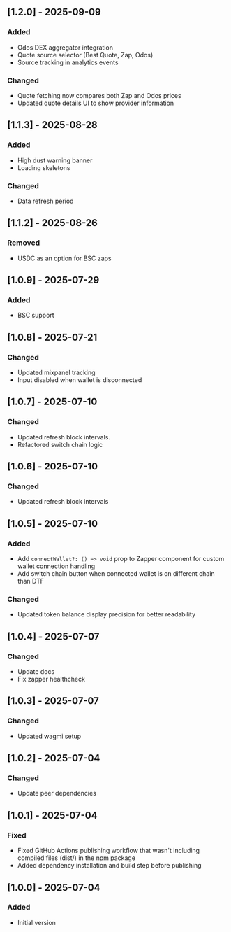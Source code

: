 ## [1.2.0] - 2025-09-09

### Added

- Odos DEX aggregator integration
- Quote source selector (Best Quote, Zap, Odos)
- Source tracking in analytics events

### Changed

- Quote fetching now compares both Zap and Odos prices
- Updated quote details UI to show provider information

## [1.1.3] - 2025-08-28

### Added

- High dust warning banner
- Loading skeletons

### Changed

- Data refresh period

## [1.1.2] - 2025-08-26

### Removed

- USDC as an option for BSC zaps

## [1.0.9] - 2025-07-29

### Added

- BSC support

## [1.0.8] - 2025-07-21

### Changed

- Updated mixpanel tracking
- Input disabled when wallet is disconnected

## [1.0.7] - 2025-07-10

### Changed

- Updated refresh block intervals.
- Refactored switch chain logic

## [1.0.6] - 2025-07-10

### Changed

- Updated refresh block intervals

## [1.0.5] - 2025-07-10

### Added

- Add `connectWallet?: () => void` prop to Zapper component for custom wallet connection handling
- Add switch chain button when connected wallet is on different chain than DTF

### Changed

- Updated token balance display precision for better readability

## [1.0.4] - 2025-07-07

### Changed

- Update docs
- Fix zapper healthcheck

## [1.0.3] - 2025-07-07

### Changed

- Updated wagmi setup

## [1.0.2] - 2025-07-04

### Changed

- Update peer dependencies

## [1.0.1] - 2025-07-04

### Fixed

- Fixed GitHub Actions publishing workflow that wasn't including compiled files (dist/) in the npm package
- Added dependency installation and build step before publishing

## [1.0.0] - 2025-07-04

### Added

- Initial version
